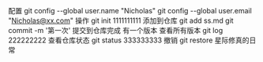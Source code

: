 配置
git config --global user.name "Nicholas"
git config --global user.email "Nicholas@xx.com"
操作
git init
1111111111
添加到仓库
git add ss.md
git commit -m '第一次'
提交到仓库完成 有一个版本
查看所有版本
git log
222222222
查看仓库状态
git status
333333333
撤销
git restore
星际修真的日常